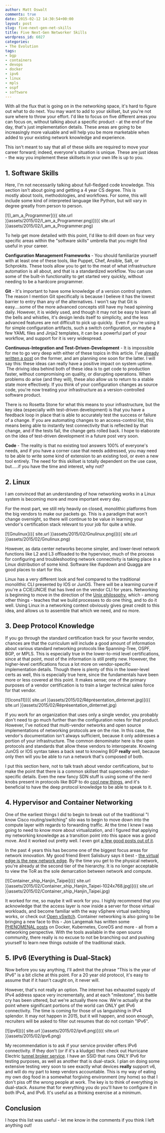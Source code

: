 ```yaml
---
author: Matt Oswalt
comments: true
date: 2015-02-12 14:30:54+00:00
layout: post
slug: five-next-gen-net-skills
title: Five Next-Gen Networker Skills
wordpress_id: 6027
categories:
- The Evolution
tags:
- bgp
- containers
- devops
- docker
- ipv6
- linux
- mpls
- ospf
- software
---
```


With all the flux that is going on in the networking space, it's hard to figure out what to do next. You may want to add to your skillset, but you're not sure where to throw your effort. I'd like to focus on five different areas you can focus on, without talking about a specific product - at the end of the day, that's just implementation details. These areas are going to be increasingly more valuable and will help you be more marketable when added to your existing network knowledge and experience.

This isn't meant to say that all of these skills are required to move your career forward; indeed, everyone's situation is unique. These are just ideas - the way you implement these skillsets in your own life is up to you.

## 1. Software Skills

Here, I'm not necessarily talking about full-fledged code knowledge. This section isn't about going and getting a 4 year CS degree. This is mostly about tools, methodologies, and workflows. For some, this will include some kind of interpreted language like Python, but will vary in degree greatly from person to person.

[![I_am_a_Programmer]({{ site.url }}assets/2015/02/I_am_a_Programmer.png)]({{ site.url }}assets/2015/02/I_am_a_Programmer.png)

To help get more detailed with this point, I'd like to drill down on four very specific areas within the "software skills" umbrella that you might find useful in your career.

**Configuration Management Frameworks** - You should familiarize yourself with at least one of these tools, like Puppet, Chef, Ansible, Salt, or Schprokits. These tools allow you to get to the meat of what infrastructure automation is all about, and that is a standardized workflow. You can use some of the built-in functionality to get started very quickly, without needing to be a hardcore programmer.

**Git** - It's important to have some knowledge of a version control system. The reason I mention Git specifically is because I believe it has the lowest barrier to entry than any of the alternatives. I won't say that Git is easy....some of the more advanced concepts still have my head spinning daily. However, it is widely used, and though it may not be easy to learn all the bells and whistles, it's design lends itself to simplicity, and the less advanced features are not difficult to pick up quickly.  Even if you're using it for simple configuration artifacts, such a switch configuration, or maybe a few YAML files and Jinja2 templates, it can be a powerful part of your workflow, and support for it is very widespread.

**Continuous-Integration and Test-Driven-Development** - It is impossible for me to go very deep with either of these topics in this article. I've [already written a post](http://keepingitclassless.net/2015/01/continuous-integration-pipeline-network/) on the former, and am planning one soon for the latter. I will say this: these ideas can really have a positive impact on system uptime.  The driving idea behind both of these idea is to get code to production faster, without compromising on quality, or disrupting operations. When problems do arise (and they will), these also allow us to return to a stable state more effectively. If you think of your configuration changes as source code, you're now treating your infrastructure as a version-controlled software product.

There is no Rosetta Stone for what this means to your infrastructure, but the key idea (especially with test-driven development) is that you have a feedback loop in place that is able to accurately test the success or failure of a change. If you are automating changes to an access-control list, this means being able to instantly test connectivity that is reflected by that change, and if the tests fail, the change gets rolled back. I hope to elaborate on the idea of test-driven development in a future post very soon.

**Code** - The reality is that no existing tool answers 100% of everyone's needs, and if you have a corner case that needs addressed, you may need to be able to write some kind of extension to an existing tool, or even a new tool entirely. The need for this skillset is totally dependent on the use case, but.....if you have the time and interest, why not?

## 2. Linux

I am convinced that an understanding of how networking works in a Linux system is becoming more and more important every day.

For the most part, we still rely heavily on closed, monolithic platforms from the big vendors to make our packets go. This is a paradigm that won't change overnight, so there will continue to be value in learning your vendor's certification stack relevant to your job for quite a while.

[![Gnulinux]({{ site.url }}assets/2015/02/Gnulinux.png)]({{ site.url }}assets/2015/02/Gnulinux.png)

However, as data center networks become simpler, and lower-level network functions like L2 and L3 offloaded to the hypervisor, much of the process for configuring and troubleshooting network connectivity is taking place in a Linux distribution of some kind. Software like ifupdown and Quagga are good places to start for this.

Linux has a very different look and feel compared to the traditional monolithic CLI presented by IOS or JunOS. There will be a learning curve if you're a CCIE/JNCIE that has lived on the vendor CLI for years. Networking is beginning to move in the direction of the [Unix philosophy](http://www.faqs.org/docs/artu/ch01s06.html), which - among other things - teaches that we build processes to do one thing, and to do it well. Using Linux in a networking context obviously gives great credit to this idea, and allows us to assemble that which we need, and no more.

## 3. Deep Protocol Knowledge

If you go through the standard certification track for your favorite vendor, chances are that the curriculum will include a good amount of information about various standard networking protocols like Spanning-Tree, OSPF, BGP, or MPLS. This is especially true in the lower-to-mid level certifications, since at that point, most of the information is still pretty new. However, the higher-level certifications focus a lot more on vendor-specific implementation details. Though there is plenty of this in the lower-level certs as well, this is especially true here, since the fundamentals have been more or less covered at this point. It makes sense; one of the primary purposes of a vendor certification is to train a larger technical sales force for that vendor.

[![Icons11]({{ site.url }}assets/2015/02/Réprésentation_dinternet.jpg)]({{ site.url }}assets/2015/02/Réprésentation_dinternet.jpg)

If you work for an organization that uses only a single vendor, you probably don't need to go much further than the configuration notes for that product. However, I've noticed that multi-vendor networks and open source implementations of networking protocols are on the rise. In this case, the vendor's documentation isn't always sufficient, because it only addresses a portion of your infrastructure. The common denominator here is the open protocols and standards that allow these vendors to interoperate. Knowing JunOS or IOS syntax takes a back seat to knowing BGP **really** well, because only then will you be able to run a network that's composed of both.

I put this section here, not to talk trash about vendor certifications, but to make the point that there is a common skillset that supercedes vendor-specific details. Even the new fancy SDN stuff is using some of the nerd knobs present in protocols like BGP to do [cool new things](https://tools.ietf.org/html/draft-lapukhov-bgp-opaque-signaling-00), and it's beneficial to have the deep protocol knowledge to be able to speak to it.

## 4. Hypervisor and Container Networking

One of the earliest things I did to begin to break out of the traditional "I know Cisco routing/switching" silo was to begin to move down into the compute layer with regards to forwarding traffic. At the time I knew I was going to need to know more about virtualization, and I figured that applying my networking knowledge as a transition point into this space was a good move. And it worked out pretty well. I even got [a few good posts out of it](http://keepingitclassless.net/series/virtual-routing-2/).

In the past 4 years this has become one of the biggest focus areas for network innovation. My good friend Brent Salisbury says it best - [the virtual edge is the new network edge](http://networkstatic.net/network-iceberg/). By the time you get to the physical network, you're already at the second tier of the hierarchy. It is no longer acceptable to view the ToR as the sole demarcation between network and compute.

[![Container_ship_Hanjin_Taipei]({{ site.url }}assets/2015/02/Container_ship_Hanjin_Taipei-1024x768.jpg)]({{ site.url }}assets/2015/02/Container_ship_Hanjin_Taipei.jpg)

It worked for me, so maybe it will work for you. I highly recommend that you acknowledge that the access layer is now inside a server for those virtual workloads, and become familiar with the way vSphere virtual switching works, or check out [Open vSwitch](http://openvswitch.org/). Container networking is also going to be bringing a new face to this - Jon Langemak has written some [PHENOMENAL posts](http://www.dasblinkenlichten.com/docker-networking-101/) on Docker, Kubernetes, CoreOS and more - all from a networking perspective. With the tools available in the open source community, there really is no excuse to not be branching out and pushing yourself to learn new things outside of the traditional stack.

## 5. IPv6 (Everything is Dual-Stack)

Now before you say anything, I'll admit that the phrase "This is the year of IPv6" is a bit cliche at this point. For a 20 year old protocol, it's easy to assume that if it hasn't caught on, it never will.

However, that's not really an option. The internet has exhausted supply of IPv4 address space very incrementally, and at each "milestone", this battle cry has been uttered, but we're actually there now. We're actually at the point where significant portions of the world can ONLY get IPv6 connectivity. The time is coming for those of us languishing in IPv4 splendor. It may not happen in 2015, but it will happen, and soon enough, recruiters will be asked to filter out resumes that do not contain "IPv6".

[![ipv6]({{ site.url }}assets/2015/02/ipv6.png)]({{ site.url }}assets/2015/02/ipv6.png)

My recommendation is to ask if your service provider offers IPv6 connectivity. If they don't (or if it's a kludge) then check out Hurricane Electric [tunnel broker service](https://tunnelbroker.net/). I have an SSID that runs ONLY IPv6 for testing purposes, as well as another that is dual-stack. I plan on doing some extensive testing very soon to see exactly what devices **really** support v6, and will do my part to keep vendors accountable. This is my way of eating my own dog food in a somewhat forgiving environment (my home) so that I don't piss off the wrong people at work. The key is to think of everything in dual-stack. Assume that for everything you do you'll have to configure it in both IPv4, and IPv6. It's useful as a thinking exercise at a minimum.

## Conclusion

I hope this list was useful - let me know in the comments if you think I left anything out!
